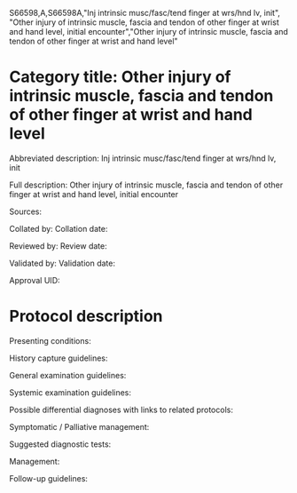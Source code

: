 S66598,A,S66598A,"Inj intrinsic musc/fasc/tend finger at wrs/hnd lv, init", "Other injury of intrinsic muscle, fascia and tendon of other finger at wrist and hand level, initial encounter","Other injury of intrinsic muscle, fascia and tendon of other finger at wrist and hand level"
# Category title: Other injury of intrinsic muscle, fascia and tendon of other finger at wrist and hand level

Abbreviated description: Inj intrinsic musc/fasc/tend finger at wrs/hnd lv, init

Full description: Other injury of intrinsic muscle, fascia and tendon of other finger at wrist and hand level, initial encounter

Sources:

Collated by:
Collation date:

Reviewed by:
Review date:

Validated by:
Validation date:

Approval UID:

# Protocol description

Presenting conditions:

History capture guidelines:

General examination guidelines:

Systemic examination guidelines:

Possible differential diagnoses with links to related protocols:

Symptomatic / Palliative management:

Suggested diagnostic tests:

Management:

Follow-up guidelines:
